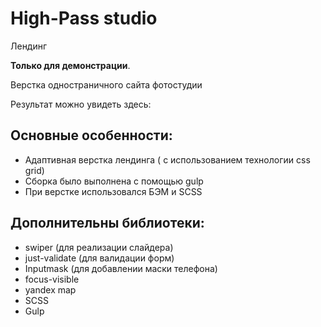 # High-Pass studio
Лендинг  

**Только для демонстрации**.  

Верстка одностраничного сайта фотостудии

Результат можно увидеть здесь:


## Основные особенности:
- Адаптивная верстка лендинга ( с использованием технологии css grid)
- Сборка было выполнена с помощью gulp
- При верстке использовался БЭМ и SCSS

## Дополнительны библиотеки:
- swiper (для реализации слайдера)
- just-validate (для валидации форм)
- Inputmask (для добавлении маски телефона)
- focus-visible
- yandex map
- SCSS
- Gulp